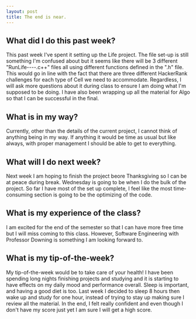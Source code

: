 ```yaml
---
layout: post
title: The end is near.
---
```

## What did I do this past week?
This past week I've spent it setting up the Life project. The file set-up is still something I'm confused about but it seems like there will be 3 different "RunLife----.c++" files all using different functions defined in the ".h" file. This would go in line with the fact that there are three different HackerRank challenges for each type of Cell we need to accommodate. Regardless, I will ask more questions about it during class to ensure I am doing what I'm supposed to be doing. I have also been wrapping up all the material for Algo so that I can be successful in the final.

## What is in my way?
Currently, other than the details of the current project, I cannot think of anything being in my way. If anything it would be time as usual but like always, with proper management I should be able to get to everything. 

## What will I do next week?
Next week I am hoping to finish the project beore Thanksgiving so I can be at peace during break. Wednesday is going to be when I do the bulk of the project. So far I have most of the set up complete, I feel like the most time-consuming section is going to be the optimizing of the code. 

## What is my experience of the class? 
I am excited for the end of the semester so that I can have more free time but I will miss coming to this class. However, Software Engineering with Professor Downing is something I am looking forward to.

## What is my tip-of-the-week?
My tip-of-the-week would be to take care of your health! I have been spending long nights finishing projects and studying and it is starting to have effects on my daily mood and performance overall. Sleep is important, and having a good diet is too. Last week I decided to sleep 8 hours then wake up and study for one hour, instead of trying to stay up making sure I review all the material. In the end, I felt really confident and even though I don't have my score just yet I am sure I will get a high score.